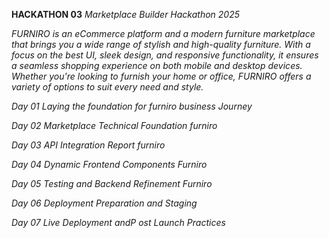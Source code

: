 __HACKATHON 03__
*Marketplace Builder Hackathon 2025*


*FURNIRO is an eCommerce platform and a modern furniture marketplace that brings you a wide range of stylish and high-quality furniture. With a focus on the best UI, sleek design, and responsive functionality, it ensures a seamless shopping experience on both mobile and desktop devices. Whether you're looking to furnish your home or office, FURNIRO offers a variety of options to suit every need and style.*

*Day 01 Laying the foundation for furniro business Journey*

*Day 02 Marketplace Technical Foundation furniro*

*Day 03 API Integration Report furniro*

*Day 04  Dynamic Frontend Components  Furniro*

*Day 05 Testing and Backend Refinement Furniro*

*Day 06 Deployment Preparation and Staging*

*Day 07 Live Deployment andP ost Launch Practices*
